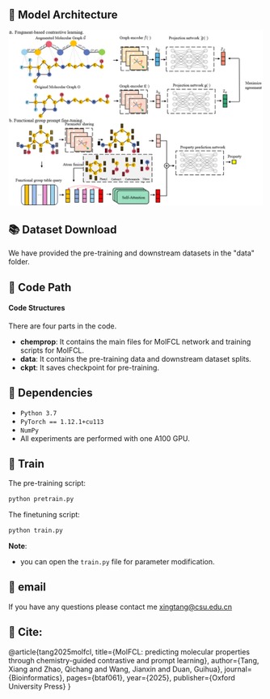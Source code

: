 

 ## 🌈 Model Architecture
 ![Model_architecture](fig/Overview%20of%20MolFCL.png)

 ## 📚 Dataset Download
We have provided the pre-training and downstream datasets in the "data" folder.

## 📕 Code Path

#### Code Structures
There are four parts in the code.
- **chemprop**: It contains the main files for MolFCL network and training scripts for MolFCL.
- **data**: It contains the pre-training data and downstream dataset splits.
- **ckpt**: It saves checkpoint for pre-training.

## 🔬 Dependencies
- ```Python 3.7```
- ```PyTorch == 1.12.1+cu113```
- ```NumPy```
- All experiments are performed with one A100 GPU.

## 🚀 Train
The pre-training script:
```python
python pretrain.py
```

The finetuning script:
```python
python train.py
```

**Note**: 
- you can open the `train.py` file for parameter</a> modification.

## 🤗 email
If you have any questions please contact me xingtang@csu.edu.cn
## 🤝 Cite:
@article{tang2025molfcl,
  title={MolFCL: predicting molecular properties through chemistry-guided contrastive and prompt learning},
  author={Tang, Xiang and Zhao, Qichang and Wang, Jianxin and Duan, Guihua},
  journal={Bioinformatics},
  pages={btaf061},
  year={2025},
  publisher={Oxford University Press}
}
